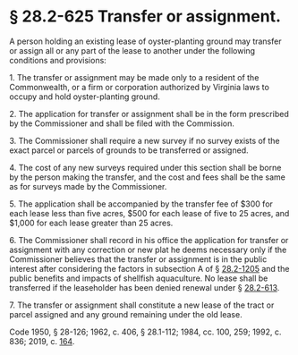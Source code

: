 # § 28.2-625 Transfer or assignment.

<p>A person holding an existing lease of oyster-planting ground may transfer or assign all or any part of the lease to another under the following conditions and provisions:</p><p>1. The transfer or assignment may be made only to a resident of the Commonwealth, or a firm or corporation authorized by Virginia laws to occupy and hold oyster-planting ground.</p><p>2. The application for transfer or assignment shall be in the form prescribed by the Commissioner and shall be filed with the Commission.</p><p>3. The Commissioner shall require a new survey if no survey exists of the exact parcel or parcels of grounds to be transferred or assigned.</p><p>4. The cost of any new surveys required under this section shall be borne by the person making the transfer, and the cost and fees shall be the same as for surveys made by the Commissioner.</p><p>5. The application shall be accompanied by the transfer fee of $300 for each lease less than five acres, $500 for each lease of five to 25 acres, and $1,000 for each lease greater than 25 acres.</p><p>6. The Commissioner shall record in his office the application for transfer or assignment with any correction or new plat he deems necessary only if the Commissioner believes that the transfer or assignment is in the public interest after considering the factors in subsection A of § <a href='/vacode/28.2-1205/'>28.2-1205</a> and the public benefits and impacts of shellfish aquaculture. No lease shall be transferred if the leaseholder has been denied renewal under § <a href='/vacode/28.2-613/'>28.2-613</a>.</p><p>7. The transfer or assignment shall constitute a new lease of the tract or parcel assigned and any ground remaining under the old lease.</p><p>Code 1950, § 28-126; 1962, c. 406, § 28.1-112; 1984, cc. 100, 259; 1992, c. 836; 2019, c. <a href='http://lis.virginia.gov/cgi-bin/legp604.exe?191+ful+CHAP0164'>164</a>.</p>